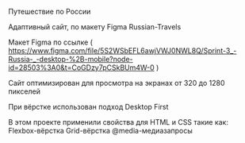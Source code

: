 Путешествие по России

Адаптивный сайт, по макету Figma Russian-Travels

Макет Figma по ссылке ( https://www.figma.com/file/5S2WSbEFL6awjVWJ0NWL8Q/Sprint-3_-Russia-_-desktop-%2B-mobile?node-id=28503%3A0&t=CoGDzy7pCSkBUm4W-0 )

Сайт оптимизирован для просмотра на экранах от 320 до 1280 пикселей

При вёрстке использован подход Desktop First

В этом проекте применили свойства для HTML и CSS такие как:
Flexbox-вёрстка
Grid-вёрстка
@media-медиазапросы



